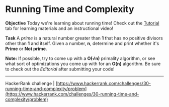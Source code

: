 # Running Time and Complexity

**Objective**
Today we're learning about running time! Check out the [Tutorial](https://www.hackerrank.com/challenges/30-running-time-and-complexity/tutorial) tab for learning materials and an instructional video!

**Task**
A *prime* is a natural number greater than **1** that has no positive divisors other than **1** and itself. Given a number, **n**, determine and print whether it's **Prime** or **Not prime**.

**Note:** If possible, try to come up with a **O(√n)** primality algorithm, or see what sort of optimizations you come up with for an **O(n)** algorithm. Be sure to check out the *Editorial* after submitting your code!

___

HackerRank challenge | [https://www.hackerrank.com/challenges/30-running-time-and-complexity/problem](https://www.hackerrank.com/challenges/30-running-time-and-complexity/problem)